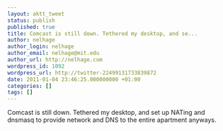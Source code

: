 ```yaml
---
layout: aktt_tweet
status: publish
published: true
title: Comcast is still down. Tethered my desktop, and se...
author: nelhage
author_login: nelhage
author_email: nelhage@mit.edu
author_url: http://nelhage.com
wordpress_id: 1092
wordpress_url: http://twitter-22499131733839872
date: 2011-01-04 23:46:25.000000000 +01:00
categories: []
tags: []
---
```

Comcast is still down. Tethered my desktop, and set up NATing and dnsmasq to provide network and DNS to the entire apartment anyways.
